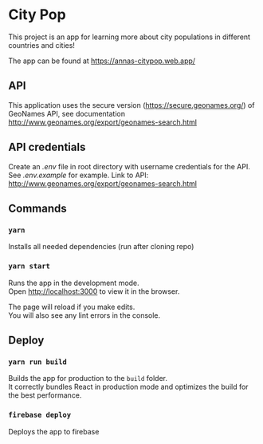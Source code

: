 # City Pop

This project is an app for learning more about city populations in different countries and cities!

The app can be found at https://annas-citypop.web.app/

## API
This application uses the secure version (https://secure.geonames.org/) of GeoNames API, see documentation http://www.geonames.org/export/geonames-search.html

## API credentials
Create an *.env* file in root directory with username credentials for the API. See *.env.example* for example. 
Link to API: http://www.geonames.org/export/geonames-search.html

## Commands


### `yarn`

Installs all needed dependencies (run after cloning repo)


### `yarn start`

Runs the app in the development mode.\
Open [http://localhost:3000](http://localhost:3000) to view it in the browser.

The page will reload if you make edits.\
You will also see any lint errors in the console.

## Deploy

### `yarn run build`

Builds the app for production to the `build` folder.\
It correctly bundles React in production mode and optimizes the build for the best performance.


### `firebase deploy`
Deploys the app to firebase
